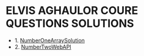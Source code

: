 <h1>ELVIS AGHAULOR COURE QUESTIONS SOLUTIONS</h1>
<ul>
  <li>1. <a href="https://github.com/codedfellow/ElvisAghaulorCoure/tree/master/NumberOneArraySolution">NumberOneArraySolution</a></li>
  <li>2. <a href="https://github.com/codedfellow/ElvisAghaulorCoure/tree/master/NumberTwoWebAPI">NumberTwoWebAPI</a></li>
</ul>

